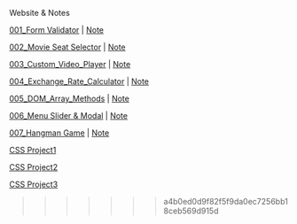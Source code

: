 Website & Notes

[001_Form Validator](https://leonsika.github.io/my_projects/001_Form%20Validator/index.html) | [Note](https://hackmd.io/@F8_ZGXr0SHWEX7aKUyrU9w/rJkY06GXd)

[002_Movie Seat Selector](https://leonsika.github.io/my_projects/002_Movie_Seat_Booking/index.html) | [Note](https://hackmd.io/@F8_ZGXr0SHWEX7aKUyrU9w/BkOiGUsVO)

[003_Custom_Video_Player](https://leonsika.github.io/my_projects/003_Custom_Video_Player/index.html) | [Note](https://hackmd.io/@F8_ZGXr0SHWEX7aKUyrU9w/SyZubDlPO)

[004_Exchange_Rate_Calculator](https://leonsika.github.io/my_projects/004_Exchange_Rate_Calculator/index.html) | [Note](https://hackmd.io/@F8_ZGXr0SHWEX7aKUyrU9w/rJN3XPbD_)

[005_DOM_Array_Methods](https://leonsika.github.io/my_projects/005_DOM_Array_Methods/index.html) |
[Note](https://hackmd.io/@F8_ZGXr0SHWEX7aKUyrU9w/S1mOPjSRP)

[006_Menu Slider & Modal](https://leonsika.github.io/my_projects/006_Menu_Slider_and_Modal/index.html) |
[Note](https://hackmd.io/@F8_ZGXr0SHWEX7aKUyrU9w/rkUTH3Bvu)

[007_Hangman Game](https://leonsika.github.io/my_projects/007_Hangman_Game/index.html) |
[Note](https://hackmd.io/fZVWaS2kTx20pCbxHYzVgQ)

[CSS Project1](https://leonsika.github.io/my_projects/CSS_Project1/index.html)

[CSS Project2](https://leonsika.github.io/my_projects/CSS_Project2/index.html)

[CSS Project3](https://leonsika.github.io/my_projects/CSS_Project3/index.html)

> > > > > > > a4b0ed0d9f82f5f9da0ec7256bb18ceb569d915d
